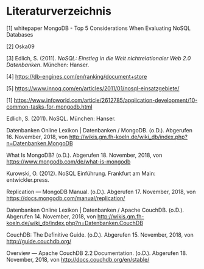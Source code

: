 # Literaturverzeichnis

[1] whitepaper MongoDB - Top 5 Considerations When Evaluating NoSQL Databases

[2] Oska09

[3] Edlich, S. (2011). *NoSQL: Einstieg in die Welt nichtrelationaler Web 2.0 Datenbanken*. München: Hanser.

[4] https://db-engines.com/en/ranking/document+store

[5] https://www.innoq.com/en/articles/2011/01/nosql-einsatzgebiete/

[1] https://www.infoworld.com/article/2612785/application-development/10-common-tasks-for-mongodb.html



Edlich, S. (2011). NoSQL. München: Hanser. 

Datenbanken Online Lexikon | Datenbanken / MongoDB. (o.D.). Abgerufen 16. November, 2018, von http://wikis.gm.fh-koeln.de/wiki_db/index.php?n=Datenbanken.MongoDB

What Is MongoDB? (o.D.). Abgerufen 18. November, 2018, von https://www.mongodb.com/de/what-is-mongodb

Kurowski, O. (2012). NoSQL Einführung. Frankfurt am Main: entwickler.press. 

Replication — MongoDB Manual. (o.D.). Abgerufen 17. November, 2018, von https://docs.mongodb.com/manual/replication/

Datenbanken Online Lexikon | Datenbanken / Apache CouchDB. (o.D.). Abgerufen 14. November, 2018, von http://wikis.gm.fh-koeln.de/wiki_db/index.php?n=Datenbanken.CouchDB 

CouchDB: The Definitive Guide. (o.D.). Abgerufen 15. November, 2018, von http://guide.couchdb.org/ 

Overview — Apache CouchDB 2.2 Documentation. (o.D.). Abgerufen 18. November, 2018, von http://docs.couchdb.org/en/stable/ <br>